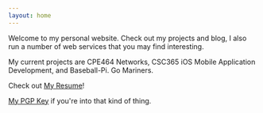 ```yaml
---
layout: home
---
```


Welcome to my personal website.  Check out my projects and blog, I also run a number of web services that you may find interesting.

My current projects are CPE464 Networks, CSC365 iOS Mobile Application Development, and Baseball-Pi.  Go Mariners.

Check out [My Resume](https://projects.ajfite.com/resume)!

[My PGP Key](https://pgp.surfnet.nl/pks/lookup?op=vindex&fingerprint=on&search=0x6c7242e181843606) if you're into that kind of thing.
